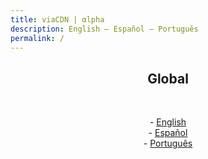 ```yaml
---
title: viaCDN | αlpha
description: English – Español – Português
permalink: /
---
```


<center>
<h2>Global</h2>
<br/>
  <p>- <a href="https://alpha.viacdn.org/en/">English</a> <br/>- <a href="https://alpha.viacdn.org/es/">Español</a> <br/>- <a href="https://alpha.viacdn.org/pt/">Português</a></p>
<br/>
<br/>
</center>
